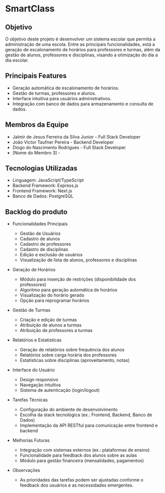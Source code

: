 # SmartClass

## Objetivo

O objetivo deste projeto é desenvolver um sistema escolar que permita a
administração de uma escola. Entre as principais funcionalidades, está a
geração de escalonamento de horários para professores e turmas, além da gestão
de alunos, professores e disciplinas, visando a otimização do dia a dia
escolar.

## Principais Features

- Geração automática de escalonamento de horários.
- Gestão de turmas, professores e alunos.
- Interface intuitiva para usuários administrativos.
- Integração com banco de dados para armazenamento e consulta de dados.

## Membros da Equipe

- Jalmir de Jesus Ferreira da Silva Junior - Full Stack Developer
- João Victor Taufner Pereira - Backend Developer
- Diogo do Nascimento Rodrigues - Full Stack Developer
- [Nome do Membro 3] - 

## Tecnologias Utilizadas

- Linguagem: JavaScript/TypeScript
- Backend Framework: Express.js
- Frontend Framework: Next.js
- Banco de Dados: PostgreSQL

## Backlog do produto

- Funcionalidades Principais
  - Gestão de Usuários
  - Cadastro de alunos
  - Cadastro de professores
  - Cadastro de disciplinas
  - Edição e exclusão de usuários
  - Visualização de lista de alunos, professores e disciplinas
  
- Geração de Horários
  - Módulo para inserção de restrições (disponibilidade dos professores)
  - Algoritmo para geração automática de horários
  - Visualização do horário gerado
  - Opção para reprogramar horários
  
- Gestão de Turmas
  - Criação e edição de turmas
  - Atribuição de alunos a turmas
  - Atribuição de professores a turmas
  
- Relatórios e Estatísticas
  - Geração de relatórios sobre frequência dos alunos
  - Relatórios sobre carga horária dos professores
  - Estatísticas sobre disciplinas (aproveitamento, notas)
  
- Interface do Usuário
  - Design responsivo
  - Navegação intuitiva
  - Sistema de autenticação (login/logout)
  
- Tarefas Técnicas
  - Configuração do ambiente de desenvolvimento
  - Escolha da stack tecnológica (ex.: Frontend, Backend, Banco de Dados)
  - Implementação da API RESTful para comunicação entre frontend e backend 

- Melhorias Futuras
  - Integração com sistemas externos (ex.: plataformas de ensino)
  - Funcionalidade para feedback dos alunos sobre as aulas
  - Módulo para gestão financeira (mensalidades, pagamentos)
 
- Observações
  - As prioridades das tarefas podem ser ajustadas conforme o feedback dos usuários e as necessidades emergentes.
